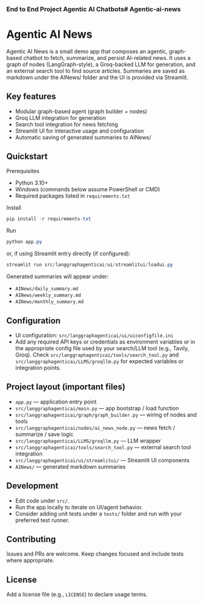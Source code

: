 ### End to End Project Agentic AI Chatbots#   A g e n t i c - a i - n e w s 
 
# Agentic AI News

Agentic AI News is a small demo app that composes an agentic, graph-based chatbot to fetch, summarize, and persist AI-related news. It uses a graph of nodes (LangGraph-style), a Groq-backed LLM for generation, and an external search tool to find source articles. Summaries are saved as markdown under the AINews/ folder and the UI is provided via Streamlit.

## Key features
- Modular graph-based agent (graph builder + nodes)
- Groq LLM integration for generation
- Search tool integration for news fetching
- Streamlit UI for interactive usage and configuration
- Automatic saving of generated summaries to AINews/

## Quickstart

Prerequisites
- Python 3.10+
- Windows (commands below assume PowerShell or CMD)
- Required packages listed in `requirements.txt`

Install
```powershell
pip install -r requirements.txt
```

Run
```powershell
python app.py
```
or, if using Streamlit entry directly (if configured):
```powershell
streamlit run src/langgraphagenticai/ui/streamlitui/loadui.py
```

Generated summaries will appear under:
- `AINews/daily_summary.md`
- `AINews/weekly_summary.md`
- `AINews/monthly_summary.md`

## Configuration

- UI configuration: `src/langgraphagenticai/ui/uiconfigfile.ini`
- Add any required API keys or credentials as environment variables or in the appropriate config file used by your search/LLM tool (e.g., Tavily, Groq). Check `src/langgraphagenticai/tools/search_tool.py` and `src/langgraphagenticai/LLMS/groqllm.py` for expected variables or integration points.

## Project layout (important files)
- `app.py` — application entry point
- `src/langgraphagenticai/main.py` — app bootstrap / load function
- `src/langgraphagenticai/graph/graph_builder.py` — wiring of nodes and tools
- `src/langgraphagenticai/nodes/ai_news_node.py` — news fetch / summarize / save logic
- `src/langgraphagenticai/LLMS/groqllm.py` — LLM wrapper
- `src/langgraphagenticai/tools/search_tool.py` — external search tool integration
- `src/langgraphagenticai/ui/streamlitui/` — Streamlit UI components
- `AINews/` — generated markdown summaries

## Development
- Edit code under `src/`.
- Run the app locally to iterate on UI/agent behavior.
- Consider adding unit tests under a `tests/` folder and run with your preferred test runner.

## Contributing
Issues and PRs are welcome. Keep changes focused and include tests where appropriate.

## License
Add a license file (e.g., `LICENSE`) to declare usage terms.